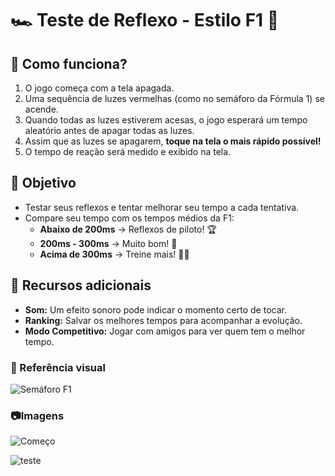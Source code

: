 # 🏎️ Teste de Reflexo - Estilo F1 🚦  

## 🔴 Como funciona?  
1. O jogo começa com a tela apagada.  
2. Uma sequência de luzes vermelhas (como no semáforo da Fórmula 1) se acende.  
3. Quando todas as luzes estiverem acesas, o jogo esperará um tempo aleatório antes de apagar todas as luzes.  
4. Assim que as luzes se apagarem, **toque na tela o mais rápido possível!**  
5. O tempo de reação será medido e exibido na tela.  

## 🎯 Objetivo  
- Testar seus reflexos e tentar melhorar seu tempo a cada tentativa.  
- Compare seu tempo com os tempos médios da F1:  
  - **Abaixo de 200ms** → Reflexos de piloto! 🏆  
  - **200ms - 300ms** → Muito bom! 🚀  
  - **Acima de 300ms** → Treine mais! 🏋️‍♂️  

## 🔧 Recursos adicionais  
- **Som:** Um efeito sonoro pode indicar o momento certo de tocar.  
- **Ranking:** Salvar os melhores tempos para acompanhar a evolução.  
- **Modo Competitivo:** Jogar com amigos para ver quem tem o melhor tempo.  

### 🎨 Referência visual  
![Semáforo F1](https://upload.wikimedia.org/wikipedia/commons/thumb/f/ff/FIA_start_lights_15min_to_formation_lap.svg/1280px-FIA_start_lights_15min_to_formation_lap.svg.png)
### 📷Imagens

![Começo](https://github.com/user-attachments/assets/62104d62-89c8-4d63-a8e6-38278a26c507)

![teste](https://github.com/user-attachments/assets/651897d3-e812-4fc1-88b8-c6362e5e6257)



